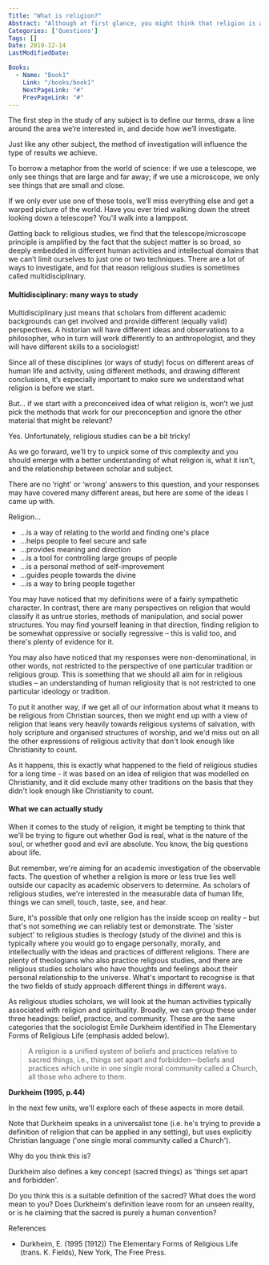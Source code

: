 ```yaml
---
Title: "What is religion?"
Abstract: "Although at first glance, you might think that religion is an easy to understand concept - it becomes very difficult to pin down, the more you look at it. There are lots of possible definitions, but none of them are 100% right."
Categories: ['Questions']
Tags: []
Date: 2019-12-14
LastModifiedDate: 

Books:
  - Name: "Book1"
    Link: "/books/book1"
    NextPageLink: "#"
    PrevPageLink: "#"
---
```


The first step in the study of any subject is to define our terms, draw a line around the area we’re interested in, and decide how we’ll investigate.

Just like any other subject, the method of investigation will influence the type of results we achieve.

To borrow a metaphor from the world of science: if we use a telescope, we only see things that are large and far away; if we use a microscope, we only see things that are small and close.

If we only ever use one of these tools, we’ll miss everything else and get a warped picture of the world. Have you ever tried walking down the street looking down a telescope? You'll walk into a lamppost.

Getting back to religious studies, we find that the telescope/microscope principle is amplified by the fact that the subject matter is so broad, so deeply embedded in different human activities and intellectual domains that we can’t limit ourselves to just one or two techniques. There are a lot of ways to investigate, and for that reason religious studies is sometimes called multidisciplinary.

#### Multidisciplinary: many ways to study
Multidisciplinary just means that scholars from different academic backgrounds can get involved and provide different (equally valid) perspectives. A historian will have different ideas and observations to a philosopher, who in turn will work differently to an anthropologist, and they will have different skills to a sociologist!

Since all of these disciplines (or ways of study) focus on different areas of human life and activity, using different methods, and drawing different conclusions, it’s especially important to make sure we understand what religion is before we start.

But... if we start with a preconceived idea of what religion is, won’t we just pick the methods that work for our preconception and ignore the other material that might be relevant?

Yes. Unfortunately, religious studies can be a bit tricky!

As we go forward, we’ll try to unpick some of this complexity and you should emerge with a better understanding of what religion is, what it isn’t, and the relationship between scholar and subject.

There are no ‘right' or ‘wrong' answers to this question, and your responses may have covered many different areas, but here are some of the ideas I came up with.

Religion…

* …is a way of relating to the world and finding one's place
* …helps people to feel secure and safe
* …provides meaning and direction
* …is a tool for controlling large groups of people
* …is a personal method of self-improvement
* …guides people towards the divine
* …is a way to bring people together

You may have noticed that my definitions were of a fairly sympathetic character. In contrast, there are many perspectives on religion that would classify it as untrue stories, methods of manipulation, and social power structures. You may find yourself leaning in that direction, finding religion to be somewhat oppressive or socially regressive – this is valid too, and there's plenty of evidence for it.

You may also have noticed that my responses were non-denominational, in other words, not restricted to the perspective of one particular tradition or religious group. This is something that we should all aim for in religious studies – an understanding of human religiosity that is not restricted to one particular ideology or tradition.

To put it another way, if we get all of our information about what it means to be religious from Christian sources, then we might end up with a view of religion that leans very heavily towards religious systems of salvation, with holy scripture and organised structures of worship, and we'd miss out on all the other expressions of religious activity that don't look enough like Christianity to count.

As it happens, this is exactly what happened to the field of religious studies for a long time - it was based on an idea of religion that was modelled on Christianity, and it did exclude many other traditions on the basis that they didn't look enough like Christianity to count.

#### What we can actually study
When it comes to the study of religion, it might be tempting to think that we'll be trying to figure out whether God is real, what is the nature of the soul, or whether good and evil are absolute. You know, the big questions about life.

But remember, we're aiming for an academic investigation of the observable facts. The question of whether a religion is more or less true lies well outside our capacity as academic observers to determine. As scholars of religious studies, we're interested in the measurable data of human life, things we can smell, touch, taste, see, and hear.

Sure, it's possible that only one religion has the inside scoop on reality – but that's not something we can reliably test or demonstrate. The 'sister subject' to religious studies is theology (study of the divine) and this is typically where you would go to engage personally, morally, and intellectually with the ideas and practices of different religions. There are plenty of theologians who also practice religious studies, and there are religious studies scholars who have thoughts and feelings about their personal relationship to the universe. What's important to recognise is that the two fields of study approach different things in different ways.

As religious studies scholars, we will look at the human activities typically associated with religion and spirituality. Broadly, we can group these under three headings: belief, practice, and community. These are the same categories that the sociologist Emile Durkheim identified in The Elementary Forms of Religious Life (emphasis added below).

>A religion is a unified system of beliefs and practices relative to sacred things, i.e., things set apart and forbidden—beliefs and practices which unite in one single moral community called a Church, all those who adhere to them. 

**Durkheim (1995, p.44)**

In the next few units, we'll explore each of these aspects in more detail.

Note that Durkheim speaks in a universalist tone (i.e. he's trying to provide a definition of religion that can be applied in any setting), but uses explicitly Christian language ('one single moral community called a Church').

Why do you think this is?

Durkheim also defines a key concept (sacred things) as 'things set apart and forbidden'.

Do you think this is a suitable definition of the sacred? What does the word mean to you? Does Durkheim's definition leave room for an unseen reality, or is he claiming that the sacred is purely a human convention?

<article class="message is-info">
    <div class="message-header">
        <p>References</p>
    </div>
    <div class="message-body">
        <ul>
            <li>Durkheim, E. (1995 [1912]) The Elementary Forms of Religious Life (trans. K. Fields), New York, The Free Press.</li>
        </ul>
    </div>
</article>